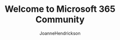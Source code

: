 ---
title: Welcome to Microsoft 365 Community
author: JoanneHendrickson
description: Microsoft 365 Community content
ms.date: 3/13/2020
ms.topic: landing-page
layout:  landingPage
ms.reviewer: Joanne Hendrickson
ms.collection:  SPcommunity
---